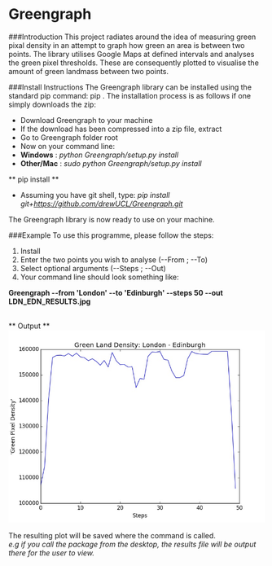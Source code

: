 Greengraph
=============================================

###Introduction
This project radiates around the idea of measuring green pixal density in an attempt to graph how green an area is between two points. The library utilises Google Maps at defined intervals and analyses the green pixel thresholds. These are consequently plotted to visualise the amount of green landmass between two points. 

###Install Instructions
The Greengraph library can be installed using the standard pip command: pip <library>. The installation process is as follows if one simply downloads the zip:
- Download Greengraph to your machine
- If the download has been compressed into a zip file, extract
- Go to Greengraph folder root
- Now on your command line:
- **Windows**    : *python Greengraph/setup.py install*
- **Other/Mac**  : *sudo python Greengraph/setup.py install*

** pip install **
- Assuming you have git shell, type: 
*pip install git+https://github.com/drewUCL/Greengraph.git*

The Greengraph library is now ready to use on your machine.

###Example
To use this programme, please follow the steps:

1. Install
2. Enter the two points you wish to analyse (--From ; --To)
3. Select optional arguments (--Steps ; --Out)
4. Your command line should look something like: 

**Greengraph --from 'London' --to 'Edinburgh' --steps 50 --out LDN_EDN_RESULTS.jpg**

<br>
** Output **
<br>
<center>
<img src="https://raw.githubusercontent.com/drewUCL/Greengraph/master/Example%20Chart/LDN_EDN_RESULTS.jpg" alt="Result Output">
</center>

The resulting plot will be saved where the command is called. <br>
*e.g if you call the package from the desktop, the results file will be output there for the user to view.*
